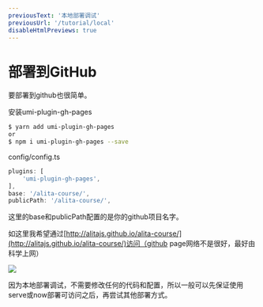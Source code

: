 ```yaml
---
previousText: '本地部署调试'
previousUrl: '/tutorial/local'
disableHtmlPreviews: true
---
```


# 部署到GitHub

要部署到github也很简单。

安装umi-plugin-gh-pages

```bash
$ yarn add umi-plugin-gh-pages
or
$ npm i umi-plugin-gh-pages --save
```

config/config.ts

```javascript
plugins: [
    'umi-plugin-gh-pages',
],
base: '/alita-course/',
publicPath: '/alita-course/',
```

这里的base和publicPath配置的是你的github项目名字。

如这里我希望通过[http://alitajs.github.io/alita-course/](http://alitajs.github.io/alita-course/)访问（github page网络不是很好，最好由科学上网）

![](https://cdn.nlark.com/yuque/0/2019/png/123174/1546484270851-65322839-1815-4d06-b5b5-233faa9cf8c5.png#align=center&display=inline&height=1556&originHeight=1556&originWidth=2694&status=done&width=747)

因为本地部署调试，不需要修改任何的代码和配置，所以一般可以先保证使用serve或now部署可访问之后，再尝试其他部署方式。
